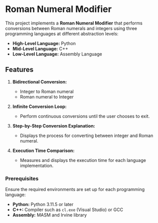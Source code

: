 # Roman Numeral Modifier

This project implements a **Roman Numeral Modifier** that performs conversions between Roman numerals and integers using three programming languages at different abstraction levels:  

- **High-Level Language:** Python  
- **Mid-Level Language:** C++  
- **Low-Level Language:** Assembly Language  

## Features  
1. **Bidirectional Conversion:**  
   - Integer to Roman numeral  
   - Roman numeral to Integer  

2. **Infinite Conversion Loop:**  
   - Perform continuous conversions until the user chooses to exit.  

3. **Step-by-Step Conversion Explanation:**  
   - Displays the process for converting between integer and Roman numeral.  

4. **Execution Time Comparison:**  
   - Measures and displays the execution time for each language implementation.  


### Prerequisites  
Ensure the required environments are set up for each programming language:  
- **Python:** Python 3.11.5 or later  
- **C++:** Compiler such as `cl.exe` (Visual Studio) or GCC  
- **Assembly:** MASM and Irvine library  



